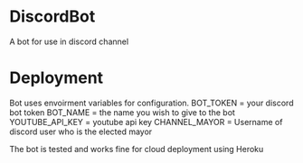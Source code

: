 # DiscordBot
A bot for use in discord channel

# Deployment
Bot uses envoirment variables for configuration.
BOT_TOKEN = your discord bot token
BOT_NAME = the name you wish to give to the bot
YOUTUBE_API_KEY = youtube api key
CHANNEL_MAYOR = Username of discord user who is the elected mayor

The bot is tested and works fine for cloud deployment using Heroku

